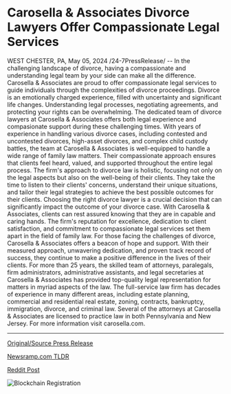 # Carosella & Associates Divorce Lawyers Offer Compassionate Legal Services

WEST CHESTER, PA, May 05, 2024 /24-7PressRelease/ -- In the challenging landscape of divorce, having a compassionate and understanding legal team by your side can make all the difference. Carosella & Associates are proud to offer compassionate legal services to guide individuals through the complexities of divorce proceedings.  Divorce is an emotionally charged experience, filled with uncertainty and significant life changes. Understanding legal processes, negotiating agreements, and protecting your rights can be overwhelming. The dedicated team of divorce lawyers at Carosella & Associates offers both legal experience and compasionate support during these challenging times.  With years of experience in handling various divorce cases, including contested and uncontested divorces, high-asset divorces, and complex child custody battles, the team at Carosella & Associates is well-equipped to handle a wide range of family law matters. Their compassionate approach ensures that clients feel heard, valued, and supported throughout the entire legal process.  The firm's approach to divorce law is holistic, focusing not only on the legal aspects but also on the well-being of their clients. They take the time to listen to their clients' concerns, understand their unique situations, and tailor their legal strategies to achieve the best possible outcomes for their clients.  Choosing the right divorce lawyer is a crucial decision that can significantly impact the outcome of your divorce case. With Carosella & Associates, clients can rest assured knowing that they are in capable and caring hands. The firm's reputation for excellence, dedication to client satisfaction, and commitment to compassionate legal services set them apart in the field of family law.  For those facing the challenges of divorce, Carosella & Associates offers a beacon of hope and support. With their measured approach, unwavering dedication, and proven track record of success, they continue to make a positive difference in the lives of their clients.  For more than 25 years, the skilled team of attorneys, paralegals, firm administrators, administrative assistants, and legal secretaries at Carosella & Associates has provided top-quality legal representation for matters in myriad aspects of the law. The full-service law firm has decades of experience in many different areas, including estate planning, commercial and residential real estate, zoning, contracts, bankruptcy, immigration, divorce, and criminal law. Several of the attorneys at Carosella & Associates are licensed to practice law in both Pennsylvania and New Jersey. For more information visit carosella.com. 

---

[Original/Source Press Release](https://newlive.24-7pressrelease.com/press-release/510655/carosella-associates-divorce-lawyers-offer-compassionate-legal-services)
                    

[Newsramp.com TLDR](https://newsramp.com/curated-news/carosella-associates-offering-compassionate-legal-services-for-divorce-proceedings/8f98335b4c997bb9455cb7fa0ca712a1) 

 



[Reddit Post](https://www.reddit.com/r/HealthCareNewsInfo/comments/1cpq9jf/carosella_associates_offering_compassionate_legal/) 



![Blockchain Registration](https://cdn.newsramp.app/24-7PressRelease/qrcode/245/11/gluegwIL.webp)